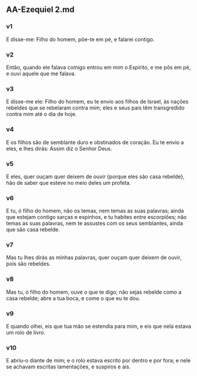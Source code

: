 ## AA-Ezequiel 2.md
### v1
 E disse-me: Filho do homem, põe-te em pé, e falarei contigo.
### v2
 Então, quando ele falava comigo entrou em mim o Espírito, e me pôs em pé, e ouvi aquele que me falava.
### v3
 E disse-me ele: Filho do homem, eu te envio aos filhos de Israel, às nações rebeldes que se rebelaram contra mim; eles e seus pais têm transgredido contra mim até o dia de hoje.
### v4
 E os filhos são de semblante duro e obstinados de coração. Eu te envio a eles, e lhes dirás: Assim diz o Senhor Deus.
### v5
 E eles, quer ouçam quer deixem de ouvir {porque eles são casa rebelde}, hão de saber que esteve no meio deles um profeta.
### v6
 E tu, ó filho do homem, não os temas, nem temas as suas palavras; ainda que estejam contigo sarças e espinhos, e tu habites entre escorpiões; não temas as suas palavras, nem te assustes com os seus semblantes, ainda que são casa rebelde.
### v7
 Mas tu lhes dirás as minhas palavras, quer ouçam quer deixem de ouvir, pois são rebeldes.
### v8
 Mas tu, ó filho do homem, ouve o que te digo; não sejas rebelde como a casa rebelde; abre a tua boca, e come o que eu te dou.
### v9
 E quando olhei, eis que tua mão se estendia para mim, e eis que nela estava um rolo de livro.
### v10
 E abriu-o diante de mim; e o rolo estava escrito por dentro e por fora; e nele se achavam escritas lamentações, e suspiros e ais.
